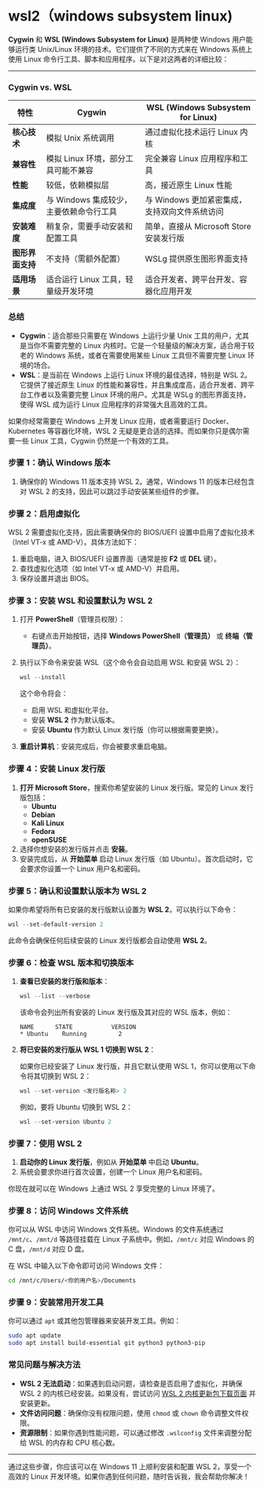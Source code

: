 # wsl2（windows subsystem linux)

**Cygwin** 和 **WSL (Windows Subsystem for Linux)** 是两种使 Windows 用户能够运行类 Unix/Linux 环境的技术。它们提供了不同的方式来在 Windows 系统上使用 Linux 命令行工具、脚本和应用程序。以下是对这两者的详细比较：

---

### **Cygwin vs. WSL**

| **特性** | **Cygwin** | **WSL (Windows Subsystem for Linux)** |
| --- | --- | --- |
| **核心技术** | 模拟 Unix 系统调用 | 通过虚拟化技术运行 Linux 内核 |
| **兼容性** | 模拟 Linux 环境，部分工具可能不兼容 | 完全兼容 Linux 应用程序和工具 |
| **性能** | 较低，依赖模拟层 | 高，接近原生 Linux 性能 |
| **集成度** | 与 Windows 集成较少，主要依赖命令行工具 | 与 Windows 更加紧密集成，支持双向文件系统访问 |
| **安装难度** | 稍复杂，需要手动安装和配置工具 | 简单，直接从 Microsoft Store 安装发行版 |
| **图形界面支持** | 不支持（需额外配置） | WSLg 提供原生图形界面支持 |
| **适用场景** | 适合运行 Linux 工具，轻量级开发环境 | 适合开发者、跨平台开发、容器化应用开发 |

### **总结**

- **Cygwin**：适合那些只需要在 Windows 上运行少量 Unix 工具的用户，尤其是当你不需要完整的 Linux 内核时。它是一个轻量级的解决方案，适合用于较老的 Windows 系统，或者在需要使用某些 Linux 工具但不需要完整 Linux 环境的场合。
- **WSL**：是当前在 Windows 上运行 Linux 环境的最佳选择，特别是 WSL 2。它提供了接近原生 Linux 的性能和兼容性，并且集成度高，适合开发者、跨平台工作者以及需要完整 Linux 环境的用户。尤其是 WSLg 的图形界面支持，使得 WSL 成为运行 Linux 应用程序的非常强大且高效的工具。

如果你经常需要在 Windows 上开发 Linux 应用，或者需要运行 Docker、Kubernetes 等容器化环境，WSL 2 无疑是更合适的选择。而如果你只是偶尔需要一些 Linux 工具，Cygwin 仍然是一个有效的工具。

### 步骤 1：确认 Windows 版本

1. 确保你的 Windows 11 版本支持 WSL 2。通常，Windows 11 的版本已经包含对 WSL 2 的支持，因此可以跳过手动安装某些组件的步骤。

### 步骤 2：启用虚拟化

WSL 2 需要虚拟化支持，因此需要确保你的 BIOS/UEFI 设置中启用了虚拟化技术（Intel VT-x 或 AMD-V）。具体方法如下：

1. 重启电脑，进入 BIOS/UEFI 设置界面（通常是按 **F2** 或 **DEL** 键）。
2. 查找虚拟化选项（如 Intel VT-x 或 AMD-V）并启用。
3. 保存设置并退出 BIOS。

### 步骤 3：安装 WSL 和设置默认为 WSL 2

1. 打开 **PowerShell**（管理员权限）：
    - 右键点击开始按钮，选择 **Windows PowerShell（管理员）** 或 **终端（管理员）**。
2. 执行以下命令来安装 WSL（这个命令会自动启用 WSL 和安装 WSL 2）：
    
    ```powershell
    wsl --install
    
    ```
    
    这个命令将会：
    
    - 启用 WSL 和虚拟化平台。
    - 安装 **WSL 2** 作为默认版本。
    - 安装 **Ubuntu** 作为默认 Linux 发行版（你可以根据需要更换）。
3. **重启计算机**：安装完成后，你会被要求重启电脑。

### 步骤 4：安装 Linux 发行版

1. **打开 Microsoft Store**，搜索你希望安装的 Linux 发行版。常见的 Linux 发行版包括：
    - **Ubuntu**
    - **Debian**
    - **Kali Linux**
    - **Fedora**
    - **openSUSE**
2. 选择你想安装的发行版并点击 **安装**。
3. 安装完成后，从 **开始菜单** 启动 Linux 发行版（如 Ubuntu）。首次启动时，它会要求你设置一个 Linux 用户名和密码。

### 步骤 5：确认和设置默认版本为 WSL 2

如果你希望将所有已安装的发行版默认设置为 **WSL 2**，可以执行以下命令：

```powershell
wsl --set-default-version 2
```

此命令会确保任何后续安装的 Linux 发行版都会自动使用 **WSL 2**。

### 步骤 6：检查 WSL 版本和切换版本

1. **查看已安装的发行版和版本**：
    
    ```powershell
    wsl --list --verbose
    ```
    
    该命令会列出所有安装的 Linux 发行版及其对应的 WSL 版本，例如：
    
    ```
    NAME      STATE           VERSION
    * Ubuntu    Running         2
    
    ```
    
2. **将已安装的发行版从 WSL 1 切换到 WSL 2**：
    
    如果你已经安装了 Linux 发行版，并且它默认使用 WSL 1，你可以使用以下命令将其切换到 WSL 2：
    
    ```powershell
    wsl --set-version <发行版名称> 2
    
    ```
    
    例如，要将 Ubuntu 切换到 WSL 2：
    
    ```powershell
    wsl --set-version Ubuntu 2
    ```
    

### 步骤 7：使用 WSL 2

1. **启动你的 Linux 发行版**，例如从 **开始菜单** 中启动 **Ubuntu**。
2. 系统会要求你进行首次设置，创建一个 Linux 用户名和密码。

你现在就可以在 Windows 上通过 WSL 2 享受完整的 Linux 环境了。

### 步骤 8：访问 Windows 文件系统

你可以从 WSL 中访问 Windows 文件系统。Windows 的文件系统通过 `/mnt/c`、`/mnt/d` 等路径挂载在 Linux 子系统中。例如，`/mnt/c` 对应 Windows 的 C 盘，`/mnt/d` 对应 D 盘。

在 WSL 中输入以下命令即可访问 Windows 文件：

```bash
cd /mnt/c/Users/<你的用户名>/Documents

```

### 步骤 9：安装常用开发工具

你可以通过 `apt` 或其他包管理器来安装开发工具。例如：

```bash
sudo apt update
sudo apt install build-essential git python3 python3-pip

```

### 常见问题与解决方法

- **WSL 2 无法启动**：如果遇到启动问题，请检查是否启用了虚拟化，并确保 WSL 2 的内核已经安装。如果没有，尝试访问 [WSL 2 内核更新包下载页面](https://aka.ms/wsl2kernel) 并安装更新。
- **文件访问问题**：确保你没有权限问题，使用 `chmod` 或 `chown` 命令调整文件权限。
- **资源限制**：如果你遇到性能问题，可以通过修改 `.wslconfig` 文件来调整分配给 WSL 的内存和 CPU 核心数。

---

通过这些步骤，你应该可以在 Windows 11 上顺利安装和配置 WSL 2，享受一个高效的 Linux 开发环境。如果你遇到任何问题，随时告诉我，我会帮助你解决！